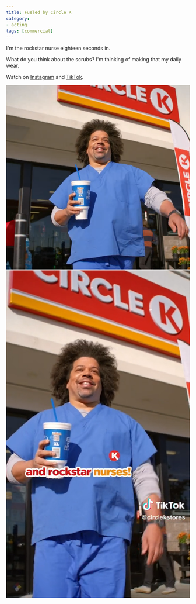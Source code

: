 ```yaml
---
title: Fueled by Circle K
category:
- acting
tags: [commercial]
---
```


I'm the rockstar nurse eighteen seconds in.

What do you think about the scrubs? I'm thinking of making that my daily wear.

Watch on [Instagram](https://www.instagram.com/reel/Cnhdw7PPv7K/) and
[TikTok](https://www.tiktok.com/@circlekstores/video/7189657621496958251).


[![Instagram](images/rockstar-nurse-at-circle-k/instagram-still.png)](https://www.instagram.com/reel/Cnhdw7PPv7K/)
[![TikTok](images/rockstar-nurse-at-circle-k/tiktok-still.png)](https://www.tiktok.com/@circlekstores/video/7189657621496958251)
